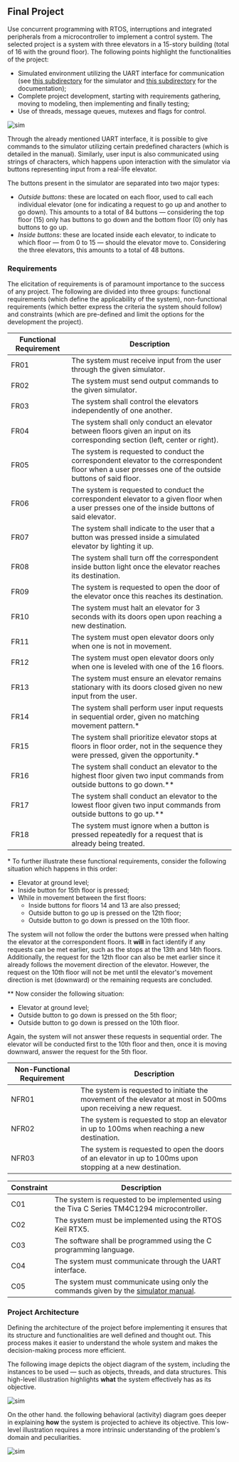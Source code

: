 ## Final Project

Use concurrent programming with RTOS, interruptions and integrated peripherals from a microcontroller to implement a control system. The selected project is a system with three elevators in a 15-story building (total of 16 with the ground floor). The following points highlight the functionalities of the project:
* Simulated environment utilizing the UART interface for communication (see [this subdirectory](https://github.com/victorlou/embarcados_ELF74/blob/main/projeto_final/sim) for the simulator and [this subdirectory](https://github.com/victorlou/embarcados_ELF74/blob/main/projeto_final/docs) for the documentation);
* Complete project development, starting with requirements gathering, moving to modeling, then implementing and finally testing;
* Use of threads, message queues, mutexes and flags for control.

![sim](https://github.com/victorlou/embarcados_ELF74/blob/main/projeto_final/images/elevator_sim.png)

Through the already mentioned UART interface, it is possible to give commands to the simulator utilizing certain predefined characters (which is detailed in the manual). Similarly, user input is also communicated using strings of characters, which happens upon interaction with the simulator via buttons representing input from a real-life elevator.

The buttons present in the simulator are separated into two major types:
* *Outside buttons*: these are located on each floor, used to call each individual elevator (one for indicating a request to go up and another to go down). This amounts to a total of 84 buttons — considering the top floor (15) only has buttons to go down and the bottom floor (0) only has buttons to go up.
* *Inside buttons*: these are located inside each elevator, to indicate to which floor — from 0 to 15 — should the elevator move to. Considering the three elevators, this amounts to a total of 48 buttons.

### Requirements

The elicitation of requirements is of paramount importance to the success of any project. The following are divided into three groups: functional requirements (which define the applicability of the system), non-functional requirements (which better express the criteria the system should follow) and constraints (which are pre-defined and limit the options for the development the project).

| Functional Requirement  | Description |
| ----------------------- | ----------- |
| FR01  | The system must receive input from the user through the given simulator. |
| FR02  | The system must send output commands to the given simulator. |
| FR03  | The system shall control the elevators independently of one another.  |
| FR04  | The system shall only conduct an elevator between floors given an input on its corresponding section (left, center or right).  |
| FR05  | The system is requested to conduct the correspondent elevator to the correspondent floor when a user presses one of the outside buttons of said floor.  |
| FR06  | The system is requested to conduct the correspondent elevator to a given floor when a user presses one of the inside buttons of said elevator.  |
| FR07  | The system shall indicate to the user that a button was pressed inside a simulated elevator by lighting it up.  |
| FR08  | The system shall turn off the correspondent inside button light once the elevator reaches its destination.  |
| FR09  | The system is requested to open the door of the elevator once this reaches its destination.  |
| FR10  | The system must halt an elevator for 3 seconds with its doors open upon reaching a new destination.  |
| FR11  | The system must open elevator doors only when one is not in movement.  |
| FR12  | The system must open elevator doors only when one is leveled with one of the 16 floors. |
| FR13  | The system must ensure an elevator remains stationary with its doors closed given no new input from the user.  |
| FR14  | The system shall perform user input requests in sequential order, given no matching movement pattern.\* |
| FR15  | The system shall prioritize elevator stops at floors in floor order, not in the sequence they were pressed, given the opportunity.\* |
| FR16  | The system shall conduct an elevator to the highest floor given two input commands from outside buttons to go down.\*\* |
| FR17  | The system shall conduct an elevator to the lowest floor given two input commands from outside buttons to go up.\*\* |
| FR18  | The system must ignore when a button is pressed repeatedly for a request that is already being treated. |

\* To further illustrate these functional requirements, consider the following situation which happens in this order:
* Elevator at ground level;
* Inside button for 15th floor is pressed;
* While in movement between the first floors:
    * Inside buttons for floors 14 and 13 are also pressed;
    * Outside button to go up is pressed on the 12th floor;
    * Outside button to go down is pressed on the 10th floor.

The system will not follow the order the buttons were pressed when halting the elevator at the correspondent floors. It **will** in fact identify if any requests can be met earlier, such as the stops at the 13th and 14th floors. Additionally, the request for the 12th floor can also be met earlier since it already follows the movement direction of the elevator. However, the request on the 10th floor will not be met until the elevator's movement direction is met (downward) or the remaining requests are concluded.

\*\* Now consider the following situation:
* Elevator at ground level;
* Outside button to go down is pressed on the 5th floor;
* Outside button to go down is pressed on the 10th floor.

Again, the system will not answer these requests in sequential order. The elevator will be conducted first to the 10th floor and then, once it is moving downward, answer the request for the 5th floor.


| Non-Functional Requirement  | Description |
| --------------------------- | ----------- |
| NFR01  | The system is requested to initiate the movement of the elevator at most in 500ms upon receiving a new request.  |
| NFR02  | The system is requested to stop an elevator in up to 100ms when reaching a new destination.  |
| NFR03  | The system is requested to open the doors of an elevator in up to 100ms upon stopping at a new destination.  |


| Constraint  | Description |
| ----------- | ----------- |
| C01  | The system is requested to be implemented using the Tiva C Series TM4C1294 microcontroller.  |
| C02  | The system must be implemented using the RTOS Keil RTX5. |
| C03  | The software shall be programmed using the C programming language.  |
| C04  | The system must communicate through the UART interface.  |
| C05  | The system must communicate using only the commands given by the [simulator manual](https://github.com/victorlou/embarcados_ELF74/blob/main/projeto_final/docs/Manual_simulador_elevador.pdf). |


### Project Architecture

Defining the architecture of the project before implementing it ensures that its structure and functionalities are well defined and thought out. This process makes it easier to understand the whole system and makes the decision-making process more efficient.

The following image depicts the object diagram of the system, including the instances to be used — such as objects, threads, and data structures. This high-level illustration highlights **what** the system effectively has as its objective.

![sim](https://github.com/victorlou/embarcados_ELF74/blob/main/projeto_final/images/object_diagram.png)

On the other hand. the following behavioral (activity) diagram goes deeper in explaining **how** the system is projected to achieve its objective. This low-level illustration requires a more intrinsic understanding of the problem's domain and peculiarities.

![sim](https://github.com/victorlou/embarcados_ELF74/blob/main/projeto_final/images/activity_diagram.png)